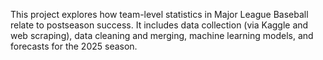 This project explores how team-level statistics in Major League Baseball relate to postseason success. It includes data collection (via Kaggle and web scraping), data cleaning and merging, machine learning models, and forecasts for the 2025 season.